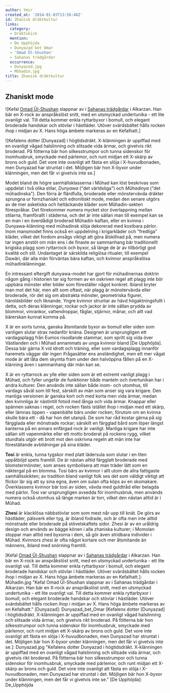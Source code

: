 ```yaml
---
author: Ymir
created_at: '2014-01-03T13:56:46Z'
id: Zhanisk dräktkultur
links:
  category:
  - Dräktskick
  mention:
  - De Upphöjda
  - Dunyazad bet Omar
  - 'Omad Ûl-Shushan'
  - Sahanas trädgårdar
  occurrence:
  - Dunyazad.jpg
  - Mûhadin.jpg
title: Zhanisk dräktkultur
---
```


Zhaniskt mode
-------------

![Kefal [Omad Ûl-Shushan] slappnar av i [Sahanas trädgårdar] i Alkarzan. Han bär en X-rock av
anspråkslöst snitt, med en utsmyckad undertunika - ett lite ovanligt val. Till detta kommer enkla
ryttarbyxor i bomull, och elegant broderade handskar och stövlar i hästläder. Utöver svärdsbältet
hålls rocken ihop i midjan av X. Hans höga ämbete markeras av en Kefalhatt.]

![Kefalens dotter [Dunyazad] i högtidsdräkt. X-klänningen är uppiffad med en ovanligt vågad
halslinning och slitsade vida ärmar, och givetvis rikt broderad. På fötterna bär hon silkesstrumpor
och tunna sidenskor för inomhusbruk, smyckade med pärlemor, och runt midjan ett X-skärp av brons och
guld. Det vore inte ovanligt att fästa en slöja i X-huvudbonaden, men Dunyazad har struntat i det.
Möjligen bär hon X-byxor under klänningen, men det får vi givetvis inte se.]

Modet bland de högre samhällsklasserna i Mûhad kan löst beskrivas som uppdelat i två olika stilar,
*Dunyawa* ("det världsliga") och *Mûhadinya* ("det mûhadinska"). Den förra är flärdfulla, broderade
eller mönstervävda dräkter sprungna ur fornzhaniskt och edronitiskt mode, medan den senare utgörs av
de mer asketiska och heltäckande kläder som Mûhadin-sekten förespråkar. Det förekommer numera mycket
stor överlappning mellan stilarna, framförallt i städerna, och det är inte sällan man till exempel
kan se en man i en överdådigt broderad Mûhadin-kaftan, eller en kvinna i Dunyawa-klänning med
mûhadinsk slöja dekorerad med kostbara pärlor. Inom mansmodet finns också en uppdelning i
krigarkläder och "fredliga" kläder, vilket det fordom ansågs viktigt att göra åtskillnad på, men
numera tar ingen anstöt om män ens i de finaste av sammanhang bär traditionellt krigiska plagg som
ryttarrock och byxor, så länge de är av tillbörligt god kvalité och stil. Undantaget är särskilda
religiösa ritualer, till exempel Dawâri, där alla män förväntas bära kaftan, och kvinnor
anspråkslösa mûhadinklänningar.

En intressant eftergift dunyawa-modet har gjort för mûhadinernas doktrin någon gång i historien tar
sig formen av en oskriven regel att plagg inte bör uppbära mönster eller bilder som föreställer
något konkret. Ibland bryter man mot det här, men allt som oftast, när plagg är mönstervävda eller
broderade, rör det sig om abstrakta mönster, geometriska figurer, häroldsbilder och liknande. Yngre
kvinnor struntar av hävd högaktningsfullt i detta, och deras klänningar, rockar och jackor är inte
sällan prydda av blommor, vinrankor, vattendroppar, fåglar, stjärnor, månar, och allt vad bärerskan
kunnat komma på.

X är en sorts tunna, ganska åtsmitande byxor av bomull eller siden som vanligen slutar strax
nedanför knäna. Designen är ursprungligen ett vardagsplagg från Eumos risodlande stammar, som spritt
sig vida över Västlanden och i Mûhad annammats av unga kvinnor bland [De Upphöjda]. Dessa bär gärna
X vid idrott och träning, eller som vardagsplagg innanför haremets väggar där ingen ifrågasätter ens
anständighet, men ett mer vågat mode är att låta dem skymta fram under den halvöppna fållen på en
X-klänning även i sammanhang där män kan se.

X är en ryttarrock av ylle eller siden som är ett extremt vanligt plagg i Mûhad, och fyller ungefär
de funktioner både manteln och övertunikan har i andra kulturer. Den används inte sällan både inom-
och utomhus, till vardags såväl som till fest, särskilt av män som anser sig vara krigare. Den
manliga versionen är ganska kort och med korta men vida ärmar, medan den kvinnliga är nästintill
fotsid med långa och vida ärmar. Knappar eller spännen saknas i regel, och rocken fästs istället
ihop i midjan med ett skärp, eller lämnas öppen - vapenbälte bärs under rocken, förutom om en kvinna
skulle bära ett - då har hon det utanpå. De som har råd kostar gärna på sig färgglada eller
mönstrade rockar; särskilt en färgglad bård som löper längst kanterna på en annars enfärgad rock är
vanligt. Manliga krigare har inte sällan sitt vapenmärke eller ett motto broderat på rockens rygg,
vilket stundtals utgör ett brott mot den oskrivna regeln att män inte har föreställande avbildningar
på sina kläder.

**Tosi** är enkla, tunna tygskor med platt lädersula som slutar i en liten uppåtböjd spets framtill.
De är nästan alltid färgglatt broderade med blomstermönster, som anses symbolisera att man träder
lätt som en näktergal på en blomma. Tosi bärs av kvinnor i allt utom de allra fattigaste
samhällsskikten; av tradition bland vanligt folk ses det som väldigt viktigt att flickor lär sig att
sy sina egna, även om sulan ofta köps av en skomakare. Överklassens kvinnor bär tosi av siden, vävda
med guldtråd eller belagda med pärlor. Tosi var ursprungligen avsedda för inomhusbruk, men används
numera också utomhus så länge marken är torr, vilket den nästan alltid är i Mûhad.

**Zhesi** är klacklösa näbbstövlar som som mest når upp till knät. De görs av hästläder, pälsverk
eller tyg, är ibland fodrade, och är ofta men inte alltid mönstrade eller broderade på
stövelskaftets sidor. Zhesi är av en uråldrig design och används av bägge könen i alla zhaniska
kulturer; i Momolan stoppar man alltid ned byxorna i dem, så gör även stridbara individer i Mûhad.
Kvinnors zhesi är ofta något kortare och mer åtsmitande än männens, ibland med snörning framtill.

  [Omad Ûl-Shushan]: Omad_Ûl-Shushan
  [Sahanas trädgårdar]: Sahanas_trädgårdar
  [Kefal [Omad Ûl-Shushan] slappnar av i [Sahanas trädgårdar] i Alkarzan. Han bär en X-rock av anspråkslöst snitt, med en utsmyckad undertunika - ett lite ovanligt val. Till detta kommer enkla ryttarbyxor i bomull, och elegant broderade handskar och stövlar i hästläder. Utöver svärdsbältet hålls rocken ihop i midjan av X. Hans höga ämbete markeras av en Kefalhatt.]:
    Mûhadin.jpg
    "Kefal Omad Ûl-Shushan slappnar av i Sahanas trädgårdar i Alkarzan. Han bär en X-rock av anspråkslöst snitt, med en utsmyckad undertunika - ett lite ovanligt val. Till detta kommer enkla ryttarbyxor i bomull, och elegant broderade handskar och stövlar i hästläder. Utöver svärdsbältet hålls rocken ihop i midjan av X. Hans höga ämbete markeras av en Kefalhatt."
  [Dunyazad]: Dunyazad_bet_Omar
  [Kefalens dotter [Dunyazad] i högtidsdräkt. X-klänningen är uppiffad med en ovanligt vågad halslinning och slitsade vida ärmar, och givetvis rikt broderad. På fötterna bär hon silkesstrumpor och tunna sidenskor för inomhusbruk, smyckade med pärlemor, och runt midjan ett X-skärp av brons och guld. Det vore inte ovanligt att fästa en slöja i X-huvudbonaden, men Dunyazad har struntat i det. Möjligen bär hon X-byxor under klänningen, men det får vi givetvis inte se.]:
    Dunyazad.jpg
    "Kefalens dotter Dunyazad i högtidsdräkt. X-klänningen är uppiffad med en ovanligt vågad halslinning och slitsade vida ärmar, och givetvis rikt broderad. På fötterna bär hon silkesstrumpor och tunna sidenskor för inomhusbruk, smyckade med pärlemor, och runt midjan ett X-skärp av brons och guld. Det vore inte ovanligt att fästa en slöja i X-huvudbonaden, men Dunyazad har struntat i det. Möjligen bär hon X-byxor under klänningen, men det får vi givetvis inte se."
  [De Upphöjda]: De_Upphöjda